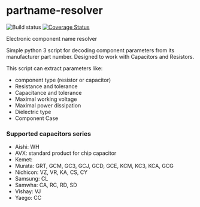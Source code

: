# partname-resolver
![Build status](https://travis-ci.com/sakoPO/partname-resolver.svg?branch=master) [![Coverage Status](https://coveralls.io/repos/github/sakoPO/partname-resolver/badge.svg?branch=master)](https://coveralls.io/github/sakoPO/partname-resolver?branch=master)

Electronic component name resolver 

Simple python 3 script for decoding component parameters from its manufacturer part number.
Designed to work with Capacitors and Resistors.

This script can extract parameters like:
- component type (resistor or capacitor)
- Resistance and tolerance
- Capacitance and tolerance
- Maximal working voltage
- Maximal power dissipation
- Dielectric type
- Component Case


### Supported capacitors series
- Aishi: WH
- AVX: standard product for chip capacitor
- Kemet:
- Murata: GRT, GCM, GC3, GCJ, GCD, GCE, KCM, KC3, KCA, GCG
- Nichicon: VZ, VR, KA, CS, CY
- Samsung: CL
- Samwha: CA, RC, RD, SD
- Vishay: VJ
- Yaego: CC
